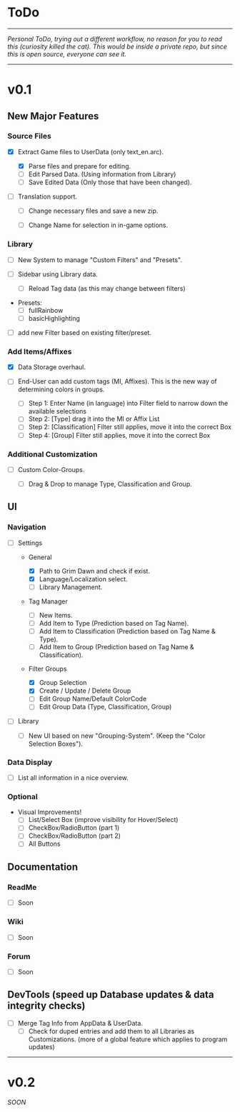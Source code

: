 # ToDo

---

*Personal ToDo, trying out a different workflow, no reason for you to read this (curiosity killed the cat). This would be inside a private repo, but since this is open source, everyone can see it.*

---

# v0.1

## New Major Features

### Source Files

* [x] Extract Game files to UserData (only text_en.arc).
  * [x] Parse files and prepare for editing.
  * [ ] Edit Parsed Data. (Using information from Library)
  * [ ] Save Edited Data (Only those that have been changed).
* [ ] Translation support.

  * [ ] Change necessary files and save a new zip.

  * [ ] Change Name for selection in in-game options.

### Library

* [ ] New System to manage "Custom Filters" and "Presets".
* [ ] Sidebar using Library data.
  
  * [ ] Reload Tag data (as this may change between filters)
  
* Presets:
  * [ ] fullRainbow
  * [ ] basicHighlighting
* [ ] add new Filter based on existing filter/preset.

### Add Items/Affixes

* [x] Data Storage overhaul.
* [ ] End-User can add custom tags (MI, Affixes). This is the new way of determining colors in groups.

  * [ ] Step 1: Enter Name (in language) into Filter field to narrow down the available selections
  * [ ] Step 2: [Type] drag it into the MI or Affix List
  * [ ] Step 2: [Classification] Filter still applies, move it into the correct Box
  * [ ] Step 4: [Group] Filter still applies, move it into the correct Box

### Additional Customization

* [ ] Custom Color-Groups.

  * [ ] Drag & Drop to manage Type, Classification and Group.

## UI

### Navigation

* [ ] Settings

  * General

    * [x] Path to Grim Dawn and check if exist.
    * [x] Language/Localization select.
    * [ ] Library Management.
    
  * Tag Manager
    * [ ] New Items.
    * [ ] Add Item to Type (Prediction based on Tag Name).
    * [ ] Add Item to Classification (Prediction based on Tag Name & Type).
    * [ ] Add Item to Group (Prediction based on Tag Name & Classification).

  * Filter Groups
    * [x] Group Selection
    * [x] Create / Update / Delete Group
    * [ ] Edit Group Name/Default ColorCode
    * [ ] Edit Group Data (Type, Classification, Group)
* [ ] Library
  * [ ] New UI based on new "Grouping-System". (Keep the "Color Selection Boxes").

### Data Display
* [ ] List all information in a nice overview.

### Optional

* Visual Improvements!
  * [ ] List/Select Box (improve visibility for Hover/Select)
  * [ ] CheckBox/RadioButton (part 1) 
  * [ ] CheckBox/RadioButton (part 2) 
  * [ ] All Buttons
## Documentation

### ReadMe

* [ ] Soon

### Wiki

* [ ] Soon

### Forum

* [ ] Soon

## DevTools (speed up Database updates & data integrity checks)
* [ ] Merge Tag Info from AppData & UserData.
  * [ ] Check for duped entries and add them to all Libraries as Customizations. (more of a global feature which applies to program updates)

---

# v0.2

*SOON*